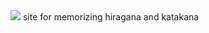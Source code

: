 <img src="https://capsule-render.vercel.app/api?type=waving&color=auto&height=300&section=header&text=katahira master&fontSize=90"/>
site for memorizing hiragana and katakana
